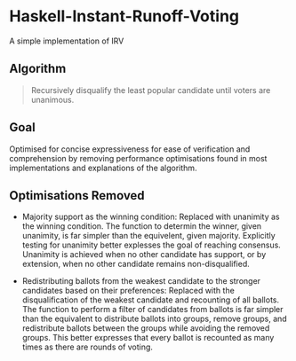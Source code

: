 # Haskell-Instant-Runoff-Voting
A simple implementation of IRV

## Algorithm

> Recursively disqualify the least popular candidate until voters are unanimous.

## Goal

Optimised for concise expressiveness for ease of verification and comprehension by removing performance optimisations found in most implementations and explanations of the algorithm.

## Optimisations Removed

* Majority support as the winning condition: 
Replaced with unanimity as the winning condition.
The function to determin the winner, given unanimity, is far simpler than the equivelent, given majority.
Explicitly testing for unanimity better explesses the goal of reaching consensus. Unanimity is achieved when no other candidate has support, or by extension, when no other candidate remains non-disqualified.

* Redistributing ballots from the weakest candidate to the stronger candidates based on their preferences: 
Replaced with the disqualification of the weakest candidate and recounting of all ballots.
The function to perform a filter of candidates from ballots is far simpler than the equivalent to distribute ballots into groups, remove groups, and redistribute ballots between the groups while avoiding the removed groups.
This better expresses that every ballot is recounted as many times as there are rounds of voting.
